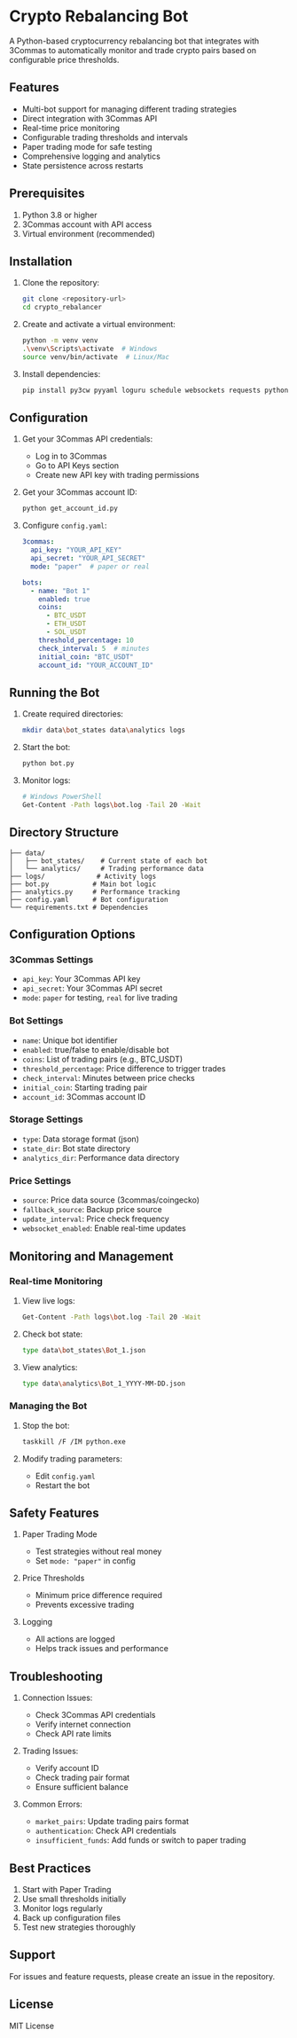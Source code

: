 # Crypto Rebalancing Bot

A Python-based cryptocurrency rebalancing bot that integrates with 3Commas to automatically monitor and trade crypto pairs based on configurable price thresholds.

## Features

- Multi-bot support for managing different trading strategies
- Direct integration with 3Commas API
- Real-time price monitoring
- Configurable trading thresholds and intervals
- Paper trading mode for safe testing
- Comprehensive logging and analytics
- State persistence across restarts

## Prerequisites

1. Python 3.8 or higher
2. 3Commas account with API access
3. Virtual environment (recommended)

## Installation

1. Clone the repository:
   ```bash
   git clone <repository-url>
   cd crypto_rebalancer
   ```

2. Create and activate a virtual environment:
   ```bash
   python -m venv venv
   .\venv\Scripts\activate  # Windows
   source venv/bin/activate  # Linux/Mac
   ```

3. Install dependencies:
   ```bash
   pip install py3cw pyyaml loguru schedule websockets requests python-dotenv
   ```

## Configuration

1. Get your 3Commas API credentials:
   - Log in to 3Commas
   - Go to API Keys section
   - Create new API key with trading permissions

2. Get your 3Commas account ID:
   ```bash
   python get_account_id.py
   ```

3. Configure `config.yaml`:
   ```yaml
   3commas:
     api_key: "YOUR_API_KEY"
     api_secret: "YOUR_API_SECRET"
     mode: "paper"  # paper or real

   bots:
     - name: "Bot 1"
       enabled: true
       coins:
         - BTC_USDT
         - ETH_USDT
         - SOL_USDT
       threshold_percentage: 10
       check_interval: 5  # minutes
       initial_coin: "BTC_USDT"
       account_id: "YOUR_ACCOUNT_ID"
   ```

## Running the Bot

1. Create required directories:
   ```bash
   mkdir data\bot_states data\analytics logs
   ```

2. Start the bot:
   ```bash
   python bot.py
   ```

3. Monitor logs:
   ```bash
   # Windows PowerShell
   Get-Content -Path logs\bot.log -Tail 20 -Wait
   ```

## Directory Structure

```
├── data/
│   ├── bot_states/    # Current state of each bot
│   └── analytics/     # Trading performance data
├── logs/             # Activity logs
├── bot.py           # Main bot logic
├── analytics.py     # Performance tracking
├── config.yaml      # Bot configuration
└── requirements.txt # Dependencies
```

## Configuration Options

### 3Commas Settings
- `api_key`: Your 3Commas API key
- `api_secret`: Your 3Commas API secret
- `mode`: `paper` for testing, `real` for live trading

### Bot Settings
- `name`: Unique bot identifier
- `enabled`: true/false to enable/disable bot
- `coins`: List of trading pairs (e.g., BTC_USDT)
- `threshold_percentage`: Price difference to trigger trades
- `check_interval`: Minutes between price checks
- `initial_coin`: Starting trading pair
- `account_id`: 3Commas account ID

### Storage Settings
- `type`: Data storage format (json)
- `state_dir`: Bot state directory
- `analytics_dir`: Performance data directory

### Price Settings
- `source`: Price data source (3commas/coingecko)
- `fallback_source`: Backup price source
- `update_interval`: Price check frequency
- `websocket_enabled`: Enable real-time updates

## Monitoring and Management

### Real-time Monitoring
1. View live logs:
   ```bash
   Get-Content -Path logs\bot.log -Tail 20 -Wait
   ```

2. Check bot state:
   ```bash
   type data\bot_states\Bot_1.json
   ```

3. View analytics:
   ```bash
   type data\analytics\Bot_1_YYYY-MM-DD.json
   ```

### Managing the Bot

1. Stop the bot:
   ```bash
   taskkill /F /IM python.exe
   ```

2. Modify trading parameters:
   - Edit `config.yaml`
   - Restart the bot

## Safety Features

1. Paper Trading Mode
   - Test strategies without real money
   - Set `mode: "paper"` in config

2. Price Thresholds
   - Minimum price difference required
   - Prevents excessive trading

3. Logging
   - All actions are logged
   - Helps track issues and performance

## Troubleshooting

1. Connection Issues:
   - Check 3Commas API credentials
   - Verify internet connection
   - Check API rate limits

2. Trading Issues:
   - Verify account ID
   - Check trading pair format
   - Ensure sufficient balance

3. Common Errors:
   - `market_pairs`: Update trading pairs format
   - `authentication`: Check API credentials
   - `insufficient_funds`: Add funds or switch to paper trading

## Best Practices

1. Start with Paper Trading
2. Use small thresholds initially
3. Monitor logs regularly
4. Back up configuration files
5. Test new strategies thoroughly

## Support

For issues and feature requests, please create an issue in the repository.

## License

MIT License
